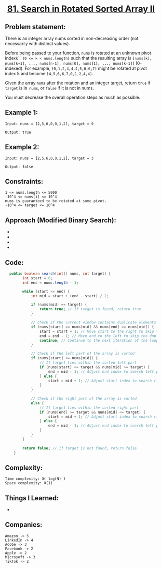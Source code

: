 <h1 align="center"><a href="https://leetcode.com/problems/search-in-rotated-sorted-array-ii/" target="_blank">81. Search in Rotated Sorted Array II</a></h1>

## Problem statement:
There is an integer array nums sorted in non-decreasing order (not necessarily with distinct values).

Before being passed to your function, `nums` is rotated at an unknown pivot index`k``(0 <= k < nums.length)` such that the resulting array is `[nums[k], nums[k+1], ..., nums[n-1], nums[0], nums[1], ..., nums[k-1]]` (0-indexed). For example, `[0,1,2,4,4,4,5,6,6,7]` might be rotated at pivot index 5 and become `[4,5,6,6,7,0,1,2,4,4]`.

Given the array `nums` after the rotation and an integer target, return `true` if `target` is in` nums`, or `false` if it is not in nums.

You must decrease the overall operation steps as much as possible.


## Example 1:

```
Input: nums = [2,5,6,0,0,1,2], target = 0

Output: true
```

## Example 2:

```
Input: nums = [2,5,6,0,0,1,2], target = 3

Output: false
```



## Constraints:

```
1 <= nums.length <= 5000
-10^4 <= nums[i] <= 10^4
nums is guaranteed to be rotated at some pivot.
-10^4 <= target <= 10^4
```


 

## Approach (Modified Binary Search):

- 
  
- 
  
-
  
- 



## Code: 

```java
  public boolean search(int[] nums, int target) {
        int start = 0;
        int end = nums.length - 1;

        while (start <= end) {
            int mid = start + (end - start) / 2;

            if (nums[mid] == target) {
                return true; // If target is found, return true
            }

            // Check if the current window contains duplicate elements at both ends
            if (nums[start] == nums[mid] && nums[end] == nums[mid]) {
                start = start + 1; // Move start to the right to skip the duplicate
                end = end - 1; // Move end to the left to skip the duplicate
                continue; // Continue to the next iteration of the loop
            }

            // Check if the left part of the array is sorted
            if (nums[start] <= nums[mid]) {
                // If target lies within the sorted left part
                if (nums[start] <= target && nums[mid] >= target) {
                    end = mid - 1; // Adjust end index to search left part
                } else {
                    start = mid + 1; // Adjust start index to search right part
                }
            }
            
            // Check if the right part of the array is sorted
            else {
                // If target lies within the sorted right part
                if (nums[end] >= target && nums[mid] <= target) {
                    start = mid + 1; // Adjust start index to search right part
                } else {
                    end = mid - 1; // Adjust end index to search left part
                }
            }
        }
        
        return false; // If target is not found, return false
    }
```







## Complexity:

```
Time complexity: O( log(N) )
Space complexity: O(1)
```

## Things I Learned:

- 
  


## Companies:

```
Amazon -> 5
LinkedIn -> 4
Adobe -> 3
Facebook -> 2
Apple -> 2
Microsoft -> 3
TikTok -> 2
```






